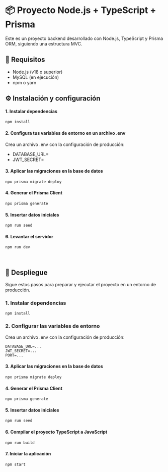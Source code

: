 # 📦 Proyecto Node.js + TypeScript + Prisma

Este es un proyecto backend desarrollado con Node.js, TypeScript y Prisma ORM, siguiendo una estructura MVC.

## 🚀 Requisitos

- Node.js (v18 o superior)
- MySQL (en ejecución)
- npm o yarn

## ⚙️ Instalación y configuración

#### 1. Instalar dependencias
``` 
npm install
```
#### 2. Configura tus variables de entorno en un archivo .env

Crea un archivo .env con la configuración de producción:

- DATABASE_URL=
- JWT_SECRET=

#### 3. Aplicar las migraciones en la base de datos
``` 
npx prisma migrate deploy
```

#### 4. Generar el Prisma Client

``` 
npx prisma generate
``` 

#### 5. Insertar datos iniciales
``` 
npm run seed
```


#### 6. Levantar el servidor

``` 
npm run dev
``` 

<br>


## 🚀 Despliegue

Sigue estos pasos para preparar y ejecutar el proyecto en un entorno de producción.

### 1. Instalar dependencias

```
npm install
```

### 2. Configurar las variables de entorno

Crea un archivo .env con la configuración de producción:

```
DATABASE_URL=...
JWT_SECRET=...
PORT=...
```

#### 3. Aplicar las migraciones en la base de datos
``` 
npx prisma migrate deploy
```

#### 4. Generar el Prisma Client

``` 
npx prisma generate
``` 

#### 5. Insertar datos iniciales
``` 
npm run seed
```

#### 6. Compilar el proyecto TypeScript a JavaScript

``` 
npm run build
``` 


#### 7. Iniciar la aplicación

``` 
npm start
``` 
